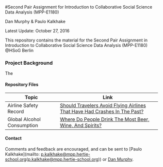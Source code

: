 #Second Pair Assignment for Introduction to Collaborative Social Science Data Analysis (MPP-E1180)

Dan Murphy & Paulo Kalkhake

Latest Update: October 27, 2016

This repository contains the material for the Second Pair Assignment in Introduction to Collaborative Social Science Data Analysis (MPP-E1180) @HSoG Berlin

### Project Background

The 

#### Repository Files

| Topic                    | Link |
| ----------------------- | --------------------- | 
| Airline Safety Record     | [Should Travelers Avoid Flying Airlines That Have Had Crashes In The Past?](http://fivethirtyeight.com/features/should-travelers-avoid-flying-airlines-that-have-had-crashes-in-the-past/)                   | 
| Global Alcohol Consumption       | [Where Do People Drink The Most Beer, Wine, And Spirits?](http://fivethirtyeight.com/datalab/dear-mona-followup-where-do-people-drink-the-most-beer-wine-and-spirits/)        |



#### Contact
Comments and feedback are encouraged, and can be sent to [Paulo Kalkhake](mailto: p.kalkhake@mpp.hertie-school.org(p.kalkhake@mpp.hertie-school.org)) or [Dan Murphy](mailto:d.murphy@mpp.hertie-school.org(d.murphy@mpp.hertie-school.org)).
